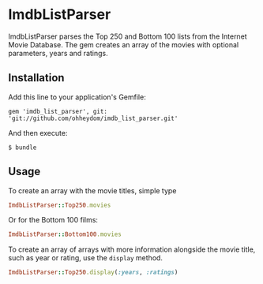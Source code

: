 # ImdbListParser

ImdbListParser parses the Top 250 and Bottom 100 lists from the Internet Movie Database. The gem creates an array of the movies with optional parameters, years and ratings.

## Installation

Add this line to your application's Gemfile:

    gem 'imdb_list_parser', git: 'git://github.com/ohheydom/imdb_list_parser.git'

And then execute:

    $ bundle

## Usage

To create an array with the movie titles, simple type

```ruby
ImdbListParser::Top250.movies
```

Or for the Bottom 100 films:

```ruby
ImdbListParser::Bottom100.movies
```

To create an array of arrays with more information alongside the movie title, such as year or rating, use the `display` method.

```ruby
ImdbListParser::Top250.display(:years, :ratings)
```
